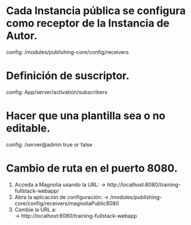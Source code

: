 # Cada Instancia pública se configura como receptor de la Instancia de Autor.
config: /modules/publishing-core/config/receivers

# Definición de suscriptor.
config: App/server/activation/subscribers

# Hacer que una plantilla sea o no editable.
config: /server@admin true or false

# Cambio de ruta en el puerto 8080.
1. Acceda a Magnolia usando la URL: 
    -> http://localhost:8080/training-fullstack-webapp/
2. Abra la aplicación de configuración: 
    -> /modules/publishing-core/config/receivers/magnoliaPublic8080
3. Cambie la URL a:  
    -> http://localhost:8080/training-fullstack-webapp